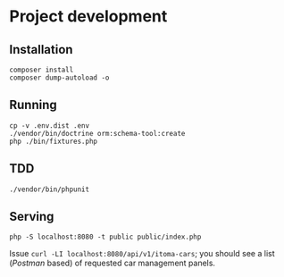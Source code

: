 # Project development

## Installation

```shell
composer install
composer dump-autoload -o
```

## Running

```shell
cp -v .env.dist .env
./vendor/bin/doctrine orm:schema-tool:create
php ./bin/fixtures.php
```

## TDD

```shell
./vendor/bin/phpunit
```

## Serving


```shell
php -S localhost:8080 -t public public/index.php
```

Issue `curl -LI localhost:8080/api/v1/itoma-cars`; you should see a list (*Postman* based) of requested
car management panels.

